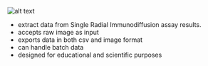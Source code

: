 ![alt text](https://github.com/theXtDev/srid-data-extraction-analysis/preview.jpg?raw=true)

- extract data from Single Radial Immunodiffusion assay results.
- accepts raw image as input
- exports data in both csv and image format
- can handle batch data
- designed for educational and scientific purposes


